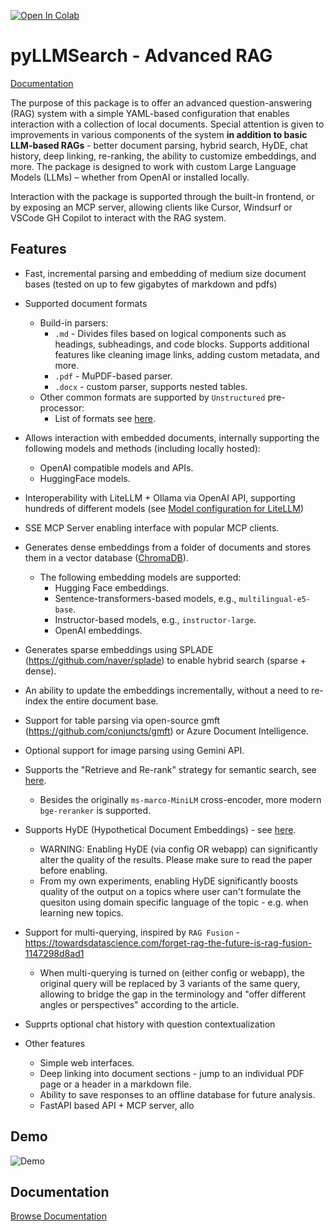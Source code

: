 [![Open In Colab](https://colab.research.google.com/assets/colab-badge.svg)](https://githubtocolab.com/snexus/llm-search/blob/main/notebooks/llmsearch_google_colab_demo.ipynb)

# pyLLMSearch - Advanced RAG

[Documentation](https://llm-search.readthedocs.io/en/latest/)

The purpose of this package is to offer an advanced question-answering (RAG) system with a simple YAML-based configuration that enables interaction with a collection of local documents. Special attention is given to improvements in various components of the system **in addition to basic LLM-based RAGs** - better document parsing, hybrid search, HyDE, chat history, deep linking, re-ranking, the ability to customize embeddings, and more. The package is designed to work with custom Large Language Models (LLMs) – whether from OpenAI or installed locally.

Interaction with the package is supported through the built-in frontend, or by exposing an MCP server, allowing clients like Cursor, Windsurf or VSCode GH Copilot to interact with the RAG system.

## Features

* Fast, incremental parsing and embedding of medium size document bases (tested on up to few gigabytes of markdown and pdfs)
* Supported document formats
    * Build-in parsers:
        * `.md` - Divides files based on logical components such as headings, subheadings, and code blocks. Supports additional features like cleaning image links, adding custom metadata, and more.
        * `.pdf` - MuPDF-based parser.
        * `.docx` - custom parser, supports nested tables.
    * Other common formats are supported by `Unstructured` pre-processor:
        * List of formats see [here](https://unstructured-io.github.io/unstructured/core/partition.html).

* Allows interaction with embedded documents, internally supporting the following models and methods (including locally hosted):
    * OpenAI compatible models and APIs.
    * HuggingFace models.

* Interoperability with LiteLLM + Ollama via OpenAI API, supporting hundreds of different models (see [Model configuration for LiteLLM](sample_templates/llm/litellm.yaml))

* SSE MCP Server enabling interface with popular MCP clients.

* Generates dense embeddings from a folder of documents and stores them in a vector database ([ChromaDB](https://github.com/chroma-core/chroma)).
  * The following embedding models are supported:
    * Hugging Face embeddings.
    * Sentence-transformers-based models, e.g., `multilingual-e5-base`.
    * Instructor-based models, e.g., `instructor-large`.
    * OpenAI embeddings.

* Generates sparse embeddings using SPLADE (https://github.com/naver/splade) to enable hybrid search (sparse + dense).

* An ability to update the embeddings incrementally, without a need to re-index the entire document base.

* Support for table parsing via open-source gmft (https://github.com/conjuncts/gmft) or Azure Document Intelligence.

* Optional support for image parsing using Gemini API.

* Supports the "Retrieve and Re-rank" strategy for semantic search, see [here](https://www.sbert.net/examples/applications/retrieve_rerank/README.html).
    * Besides the originally `ms-marco-MiniLM` cross-encoder, more modern `bge-reranker` is supported.

* Supports HyDE (Hypothetical Document Embeddings) - see [here](https://arxiv.org/pdf/2212.10496.pdf).
    * WARNING: Enabling HyDE (via config OR webapp) can significantly alter the quality of the results. Please make sure to read the paper before enabling.
    * From my own experiments, enabling HyDE significantly boosts quality of the output on a topics where user can't formulate the quesiton using domain specific language of the topic - e.g. when learning new topics.

* Support for multi-querying, inspired by `RAG Fusion` - https://towardsdatascience.com/forget-rag-the-future-is-rag-fusion-1147298d8ad1
    * When multi-querying is turned on (either config or webapp), the original query will be replaced by 3 variants of the same query, allowing to bridge the gap in the terminology and "offer different angles or perspectives" according to the article.

* Supprts optional chat history with question contextualization

* Other features
    * Simple web interfaces.
    * Deep linking into document sections - jump to an individual PDF page or a header in a markdown file.
    * Ability to save responses to an offline database for future analysis.
    * FastAPI based API + MCP server, allo


## Demo

![Demo](media/llmsearch-demo-v2.gif)


## Documentation

[Browse Documentation](https://llm-search.readthedocs.io/en/latest/)

